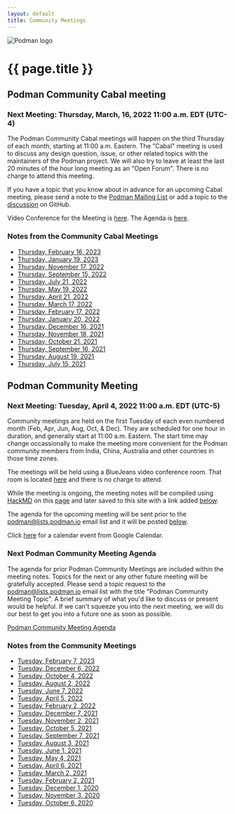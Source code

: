 ```yaml
---
layout: default
title: Community Meetings
---
```


![Podman logo](../../images/podman.svg)

# {{ page.title }}

## Podman Community Cabal meeting
### Next Meeting: Thursday, March, 16, 2022 11:00 a.m. EDT (UTC-4)

The Podman Community Cabal meetings will happen on the third Thursday of each month, starting at 11:00 a.m. Eastern.
The "Cabal" meeting is used to discuss any design question, issue, or other related topics with the maintainers of
the Podman project.  We will also try to leave at least the last 20 minutes of the hour long meeting as an "Open Forum".
There is no charge to attend this meeting.

If you have a topic that you know about in advance for an upcoming Cabal meeting, please send a note to the
[Podman Mailing List](https://podman.io/community/#mailing-list) or add a topic to the [discussion](https://github.com/containers/podman/discussions/10670) on GitHub.

Video Conference for the Meeting is [here](https://meet.google.com/ieq-pxhy-jbh).
The Agenda is [here](https://hackmd.io/gQCfskDuRLm7iOsWgH2yrg?both).

### Notes from the Community Cabal Meetings

 * [Thursday, February 16, 2023](https://podman.io/community/meeting/notes/2023-02-16)
 * [Thursday, January 19, 2023](https://podman.io/community/meeting/notes/2023-01-19)
 * [Thursday, November 17, 2022](https://podman.io/community/meeting/notes/2022-11-17)
 * [Thursday, September 15, 2022](https://podman.io/community/meeting/notes/2022-09-15)
 * [Thursday, July 21, 2022](https://podman.io/community/meeting/notes/2022-07-21)
 * [Thursday, May 19, 2022](https://podman.io/community/meeting/notes/2022-05-19)
 * [Thursday, April 21, 2022](https://podman.io/community/meeting/notes/2022-04-21)
 * [Thursday, March 17, 2022](https://podman.io/community/meeting/notes/2022-03-17)
 * [Thursday, February 17, 2022](https://podman.io/community/meeting/notes/2022-02-17)
 * [Thursday, January 20, 2022](https://podman.io/community/meeting/notes/2022-01-20)
 * [Thursday, December 16, 2021](https://podman.io/community/meeting/notes/2021-12-16)
 * [Thursday, November 18, 2021](https://podman.io/community/meeting/notes/2021-11-18)
 * [Thursday, October 21, 2021](https://podman.io/community/meeting/notes/2021-10-21)
 * [Thursday, September 16, 2021](https://podman.io/community/meeting/notes/2021-09-16)
 * [Thursday, August 19, 2021](https://podman.io/community/meeting/notes/2021-08-19)
 * [Thursday, July 15, 2021](https://podman.io/community/meeting/notes/2021-07-15)

## Podman Community Meeting
### Next Meeting: Tuesday, April 4, 2022 11:00 a.m. EDT (UTC-5)

Community meetings are held on the first Tuesday of each even numbered month (Feb, Apr, Jun, Aug, Oct, & Dec).  They are scheduled for one hour in 
duration, and generally start at 11:00 a.m. Eastern.  The start time may change occassionally to make
the meeting more convenient for the Podman community members from India, China, Australia and other countries
in those time zones.

The meetings will be held using a BlueJeans video conference room.  That room is located [here](https://bluejeans.com/880216278/2568)
and there is no charge to attend.

While the meeting is ongoing, the meeting notes will be compiled using [HackMD](https://hackmd.io) on this [page](https://hackmd.io/fc1zraYdS0-klJ2KJcfC7w)
and later saved to this site with a link added [below](https://podman.io/community/meeting/#notes-from-the-community-meetings).

The agenda for the upcoming meeting will be sent prior to the [podman@lists.podman.io](mailto:podman@lists.podman.io) email list and it will 
be posted [below](https://podman.io/community/meeting/#next-podman-community-meeting-agenda).

Click [here](https://calendar.google.com/event?action=TEMPLATE&tmeid=NzM4aTkwY2syZ2F2dnIyN2M1dmh0NmQ0NmpfMjAyMTA4MDNUMTUwMDAwWiB0c3dlZW5leUByZWRoYXQuY29t&tmsrc=tsweeney%40redhat.com&scp=ALL) for a calendar event from Google Calendar.

### Next Podman Community Meeting Agenda

The agenda for prior Podman Community Meetings are included within the meeting notes.
Topics for the next or any other future meeting will be gratefully accepted.  Please send
a topic request to the [podman@lists.podman.io](mailto:podman@lists.podman.io) email list
with the title "Podman Community Meeting Topic".  A brief summary of what you'd like to
discuss or present would be helpful.  If we can't squeeze you into the next meeting,
we will do our best to get you into a future one as soon as possible.

 [Podman Community Meeting Agenda](https://podman.io/community/meeting/agenda)


### Notes from the Community Meetings

 * [Tuesday, February 7, 2023](https://podman.io/community/meeting/notes/2023-02-07)
 * [Tuesday, December 6, 2022](https://podman.io/community/meeting/notes/2022-12-06)
 * [Tuesday, October 4, 2022](https://podman.io/community/meeting/notes/2022-10-04)
 * [Tuesday, August 2, 2022](https://podman.io/community/meeting/notes/2022-08-02)
 * [Tuesday, June 7, 2022](https://podman.io/community/meeting/notes/2022-06-07)
 * [Tuesday, April 5, 2022](https://podman.io/community/meeting/notes/2022-04-05)
 * [Tuesday, February 2, 2022](https://podman.io/community/meeting/notes/2022-02-01)
 * [Tuesday, December 7, 2021](https://podman.io/community/meeting/notes/2021-12-07)
 * [Tuesday, November 2, 2021](https://podman.io/community/meeting/notes/2021-11-02)
 * [Tuesday, October 5, 2021](https://podman.io/community/meeting/notes/2021-10-05)
 * [Tuesday, September 7, 2021](https://podman.io/community/meeting/notes/2021-09-07)
 * [Tuesday, August 3, 2021](https://podman.io/community/meeting/notes/2021-08-03)
 * [Tuesday, June 1, 2021](https://podman.io/community/meeting/notes/2021-06-01)
 * [Tuesday, May 4, 2021](https://podman.io/community/meeting/notes/2021-05-04)
 * [Tuesday, April 6, 2021](https://podman.io/community/meeting/notes/2021-04-06)
 * [Tuesday, March 2, 2021](https://podman.io/community/meeting/notes/2021-03-02)
 * [Tuesday, February 2, 2021](https://podman.io/community/meeting/notes/2021-02-02)
 * [Tuesday, December 1, 2020](https://podman.io/community/meeting/notes/2020-12-01)
 * [Tuesday, November 3, 2020](https://podman.io/community/meeting/notes/2020-11-03)
 * [Tuesday, October 6, 2020](https://podman.io/community/meeting/notes/2020-10-06)

